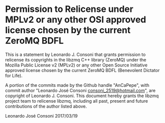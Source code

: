 # Permission to Relicense under MPLv2 or any other OSI approved license chosen by the current ZeroMQ BDFL

This is a statement by Leonardo J. Consoni
that grants permission to relicense its copyrights in the libzmq C++
library (ZeroMQ) under the Mozilla Public License v2 (MPLv2) or any other 
Open Source Initiative approved license chosen by the current ZeroMQ 
BDFL (Benevolent Dictator for Life).

A portion of the commits made by the Github handle "AnCaPepe", with
commit author "Leonardo José Consoni <consoni_2519@hotmail.com>", are copyright of Leonardo J. Consoni.
This document hereby grants the libzmq project team to relicense libzmq, 
including all past, present and future contributions of the author listed above.

Leonardo José Consoni 
2017/03/19
